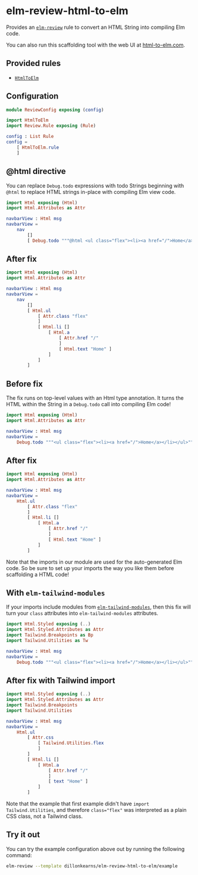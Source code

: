 # elm-review-html-to-elm

Provides an [`elm-review`](https://package.elm-lang.org/packages/jfmengels/elm-review/latest/) rule to convert an HTML String into compiling Elm code.

You can also run this scaffolding tool with the web UI at [html-to-elm.com](https://html-to-elm.com/).


## Provided rules

- [`HtmlToElm`](https://package.elm-lang.org/packages/dillonkearns/elm-review-html-to-elm/2.0.1/HtmlToElm)


## Configuration

```elm
module ReviewConfig exposing (config)

import HtmlToElm
import Review.Rule exposing (Rule)

config : List Rule
config =
    [ HtmlToElm.rule
    ]
```

## @html directive

You can replace `Debug.todo` expressions with todo Strings beginning with `@html` to replace HTML strings in-place with
compiling Elm view code.

```elm
import Html exposing (Html)
import Html.Attributes as Attr

navbarView : Html msg
navbarView =
    nav
        []
        [ Debug.todo """@html <ul class="flex"><li><a href="/">Home</a></li></ul>""" ]
```


## After fix

```elm
import Html exposing (Html)
import Html.Attributes as Attr

navbarView : Html msg
navbarView =
    nav 
        []
        [ Html.ul
            [ Attr.class "flex"
            ]
            [ Html.li []
                [ Html.a
                    [ Attr.href "/"
                    ]
                    [ Html.text "Home" ]
                ]
            ]
        ]
```



## Before fix

The fix runs on top-level values with an Html type annotation. It turns the HTML within the String
in a `Debug.todo` call into compiling Elm code!

```elm
import Html exposing (Html)
import Html.Attributes as Attr

navbarView : Html msg
navbarView =
    Debug.todo """<ul class="flex"><li><a href="/">Home</a></li></ul>"""
```


## After fix

```elm
import Html exposing (Html)
import Html.Attributes as Attr

navbarView : Html msg
navbarView =
    Html.ul
        [ Attr.class "flex"
        ]
        [ Html.li []
            [ Html.a
                [ Attr.href "/"
                ]
                [ Html.text "Home" ]
            ]
        ]
```

Note that the imports in our module are used for the auto-generated Elm code.
So be sure to set up your imports the way you like them before scaffolding a HTML code!


## With `elm-tailwind-modules`

If your imports include modules from [`elm-tailwind-modules`](https://github.com/matheus23/elm-tailwind-modules),
then this fix will turn your `class` attributes into `elm-tailwind-modules` attributes.

```elm
import Html.Styled exposing (..)
import Html.Styled.Attributes as Attr
import Tailwind.Breakpoints as Bp
import Tailwind.Utilities as Tw

navbarView : Html msg
navbarView =
    Debug.todo """<ul class="flex"><li><a href="/">Home</a></li></ul>"""
```

## After fix with Tailwind import

```elm
import Html.Styled exposing (..)
import Html.Styled.Attributes as Attr
import Tailwind.Breakpoints
import Tailwind.Utilities

navbarView : Html msg
navbarView =
    Html.ul
        [ Attr.css
            [ Tailwind.Utilities.flex
            ]
        ]
        [ Html.li []
            [ Html.a
                [ Attr.href "/"
                ]
                [ text "Home" ]
            ]
        ]
```

Note that the example that first example didn't have `import Tailwind.Utilities`, and therefore `class="flex"` was
interpreted as a plain CSS class, not a Tailwind class.



## Try it out

You can try the example configuration above out by running the following command:

```bash
elm-review --template dillonkearns/elm-review-html-to-elm/example
```
